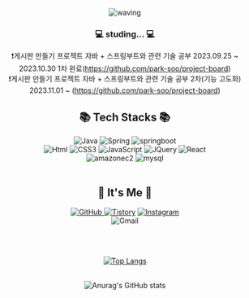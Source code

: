<div align="center">
  
![waving](https://capsule-render.vercel.app/api?type=waving&height=200&text=Park-soo!&fontAlign=80&fontAlignY=40&color=gradient)
<br>


### 💻 studing... 💻

❗️게시판 만들기 프로젝트 자바 + 스프링부트와 관련 기술 공부 2023.09.25 ~ 2023.10.30 1차 완료(https://github.com/park-soo/project-board)  
❗️게시판 만들기 프로젝트 자바 + 스프링부트와 관련 기술 공부 2차(기능 고도화) 2023.11.01 ~ (https://github.com/park-soo/project-board)
<br/>
    
## 📚 Tech Stacks 📚
    
<img alt="Java" src ="https://img.shields.io/badge/Java-007396.svg?&style=for-the-badge&logo=Java&logoColor=white"/>
<img alt="Spring" src ="https://img.shields.io/badge/Spring-6DB33F.svg?&style=for-the-badge&logo=Spring&logoColor=white"/>
<img alt="springboot" src ="https://img.shields.io/badge/springboot-6DB33F.svg?&style=for-the-badge&logo=springboot&logoColor=white"/> <br/> 
<img alt="Html" src ="https://img.shields.io/badge/HTML-E34F26.svg?&style=for-the-badge&logo=HTML5&logoColor=white"/>
<img alt="CSS3" src ="https://img.shields.io/badge/CSS3-FF9933.svg?&style=for-the-badge&logo=CSS3&logoColor=white"/>
<img alt="JavaScript" src ="https://img.shields.io/badge/JavaScript-F7DF1E.svg?&style=for-the-badge&logo=JavaScript&logoColor=white"/>
<img alt="JQuery" src ="https://img.shields.io/badge/JQuery-0769AD .svg?&style=for-the-badge&logo=JQuery&logoColor=white"/> 
<img alt="React" src ="https://img.shields.io/badge/React-61DAFB.svg?&style=for-the-badge&logo=React&logoColor=white"/>   <br/> 
<img alt="amazonec2" src ="https://img.shields.io/badge/amazonec2-FF9900.svg?&style=for-the-badge&logo=amazonec2&logoColor=white"/>
<img alt="mysql" src ="https://img.shields.io/badge/mysql-4479A1.svg?&style=for-the-badge&logo=mysql&logoColor=white"/>
<br/>
<br/>


## 🎨 It's Me 🎨
<a href = "https://github.com/park-soo"><img alt="GitHub" src ="https://img.shields.io/badge/GitHub-181717.svg?&style=for-the-badge&logo=GitHub&logoColor=white"/>
</a> <a href = "https://parkman.tistory.com/"> <img alt="Tistory" src ="https://img.shields.io/badge/Tistory-orange.svg?&style=for-the-badge"/></a>
</a> <a href = "https://instagram.com/parkman_xx"> <img alt="Instagram" src ="https://img.shields.io/badge/Instagram-E4405F.svg?&style=for-the-badge&logo=Instagram&logoColor=white"/></a> <br>
<img alt="Gmail" src="https://img.shields.io/badge/parkman.xxx@gmail.com-EA4335.svg?&style=flat-square&logo=Gmail&logoColor=white"/>

<br/><br/>

[![Top Langs](https://github-readme-stats.vercel.app/api/top-langs/?username=park-soo&layout=compact)](https://github.com/anuraghazra/github-readme-stats)
<br/>
<br/>


![Anurag's GitHub stats](https://github-readme-stats.vercel.app/api?username=park-soo&show_icons=true&theme=radical)

<br/>

</div>
